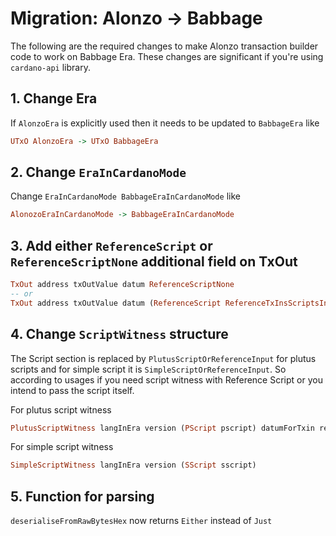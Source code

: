 # Migration: Alonzo -> Babbage 
The following are the required changes to make Alonzo transaction builder code to work on Babbage Era. These changes are significant if you're using `cardano-api` library.

## 1. Change Era 
If `AlonzoEra` is explicitly used then it needs to be updated to `BabbageEra` like 
```haskell
UTxO AlonzoEra -> UTxO BabbageEra
```

## 2. Change `EraInCardanoMode`
Change `EraInCardanoMode BabbageEraInCardanoMode` like
```haskell
AlonozoEraInCardanoMode -> BabbageEraInCardanoMode
```

## 3. Add either `ReferenceScript` or `ReferenceScriptNone` additional field on TxOut
```haskell
TxOut address txOutValue datum ReferenceScriptNone
-- or
TxOut address txOutValue datum (ReferenceScript ReferenceTxInsScriptsInlineDatumsInBabbageEra script)
```

## 4. Change `ScriptWitness` structure
The Script section is replaced by `PlutusScriptOrReferenceInput` for plutus scripts and for simple script it is `SimpleScriptOrReferenceInput`. So according to usages if you need script witness with Reference Script or you intend to pass the script itself.

For plutus script witness
```haskell
PlutusScriptWitness langInEra version (PScript pscript) datumForTxin redeemer exUnits
```
For simple script witness
```haskell
SimpleScriptWitness langInEra version (SScript sscript)
```

## 5. Function for parsing  
`deserialiseFromRawBytesHex` now returns `Either` instead of `Just`
